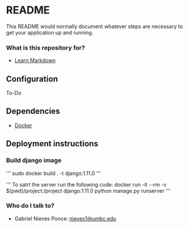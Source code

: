 # README #

This README would normally document whatever steps are necessary to get your application up and running.

### What is this repository for? ###

* [Learn Markdown](https://bitbucket.org/tutorials/markdowndemo)

## Configuration ##

To-Do

## Dependencies ##

 * [Docker](https://docs.docker.com/engine/installation/)

## Deployment instructions ##

### Build django image  ###

'''
sudo docker build . -t django:1.11.0
'''

'''
To satrt the server run the following code:
	docker run -it --rm -v $(pwd)/project:/project django:1.11.0 python manage.py runserver
'''

### Who do I talk to? ###

* Gabriel Nieves Ponce: nieves1@umbc.edu
